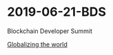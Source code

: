 # 2019-06-21-BDS
Blockchain Developer Summit

[Globalizing the world](https://www.slideshare.net/LennartF/globalizing-the-world-supply-chain-and-the-ibm-blockchain-platform-v2-150954933)
